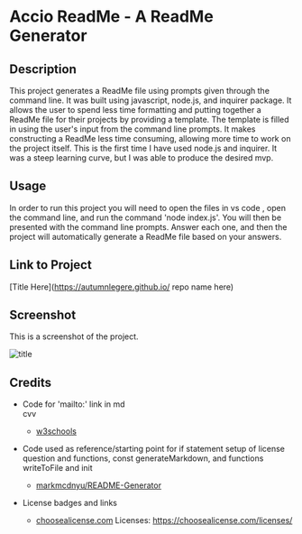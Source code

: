 # Accio ReadMe - A ReadMe Generator


## Description

This project generates a ReadMe file using prompts given through the command line. It was built using javascript, node.js, and inquirer package. It allows the user to spend less time formatting and putting together a ReadMe file for their projects by providing a template. The template is filled in using the user's input from the command line prompts. It makes constructing a ReadMe less time consuming, allowing more time to work on the project itself. This is the first time I have used node.js and inquirer. It was a steep learning curve, but I was able to produce the desired mvp.


## Usage

In order to run this project you will need to open the files in vs code , open the command line, and run the command 'node index.js'. You will then be presented with the command line prompts. Answer each one, and then the project will automatically generate a ReadMe file based on your answers.

## Link to Project
[Title Here](https://autumnlegere.github.io/ repo name here)
 
## Screenshot
 
This is a screenshot of the project.
 
![title](.jpg)
 
## Credits
 
- Code for 'mailto:' link in md <br> cvv
    - [w3schools](https://www.w3schools.io/file/markdown-links/)

- Code used as reference/starting point for if statement setup of license question and functions, const generateMarkdown, and functions writeToFile and init 
    - [markmcdnyu/README-Generator](https://github.com/markmcdnyu/README-Generator)

- License badges and links
    - [choosealicense.com](https://choosealicense.com/licenses/)
Licenses: https://choosealicense.com/licenses/